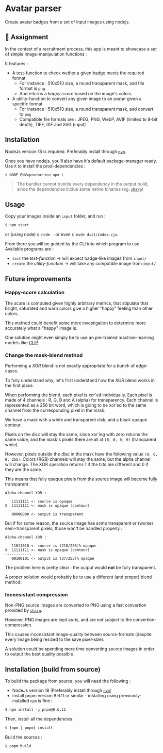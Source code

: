 # Avatar parser

Create avatar badges from a set of input images using nodejs.

## :memo: Assignment

In the context of a recruitment process, this app is meant to showcase a set of simple image-manipulation functions :

It features :

- A test-function to check wether a given badge meets the required format
  - For instance : 510x510 size, a round transparent mask, and file format is `png`
  - And returns a _happy-score_ based on the image's colors.
- A utility-function to convert any given image to an avatar given a specific format
  - For instance : 510x510 size, a round transparent mask, and convert to `png`
  - Compatible file formats are : JPEG, PNG, WebP, AVIF (limited to 8-bit depth), TIFF, GIF and SVG (input)

## Installation

NodeJs version 18 is required. Preferably install through [`nvm`](https://nodejs.org/en/download/package-manager#nvm).

Once you have nodejs, you'll also have it's default package-manager ready. Use it to install the prod-dependencies :

```bash
$ NODE_ENV=production npm i
```

> The bundler cannot bundle every dependency in the output build, since the dependencies inclue some native binaries (eg. [`sharp`](https://www.npmjs.com/package/sharp))

## Usage

Copy your images inside an `input` folder, and run :

```bash
$ npm start
```

or (using node) `$ node .` or even `$ node dist/index.cjs`.

From there you will be guided by the CLI into which program to use. Available programs are :

- `test` the _test-function_ -> will expect badge-like images from `input/`
- `create` the _utility-function_ -> will take any compatible image from `input/`

## Future improvements

### Happy-score calculation

The score is computed given highly arbitrary metrics, that stipulate that bright, saturated and warn colors give a higher "happy" feeling than other colors.

This method could benefit some more investigation to determine more accurately what a "happy" image is.

One solution might even simply be to use an pre-trained machine-learning models like [CLIP](https://github.com/mlfoundations/open_clip).

### Change the mask-blend method

Performing a _XOR_ blend is not exactly appropriate for a bunch of edge-cases.

To fully understand why, let's first understand how the _XOR_ blend works in the first place.

When performing the blend, each pixel is xor'ed individually. Each pixel is made of 4 channels : R, G, B and A (alpha) for transparency. Each channel is represented as a 256 bit word, which is going to be xor'ed to the same channel from the corresponding pixel in the mask.

We have a mask with a white and transparent disk, and a black opaque contour.

Pixels on the disc will stay the same, since xor'ing with zero returns the same value, and the mask's pixels there are all at `(0, 0, 0, 0)` (transparent white).

However, pixels outside the disc in the mask have the following value `(0, 0, 0, 255)`. Colors (RGB) channels will stay the same, but the alpha channel will change. The XOR operation returns 1 if the bits are different and 0 if they are the same.

This means that fully opaque pixels from the source image will become fully transparent :

```
Alpha-channel XOR :

   11111111 <- source is opaque
X  11111111 <- mask is opaque (contour)
------------
   00000000 <- output is transparent
```

But if for some reason, the source image has some transparent or (worse) semi-transparent pixels, those won't be handled properly :

```
Alpha-channel XOR :

   11011010 <- source is (218/255)% opaque
X  11111111 <- mask is opaque (contour)
------------
   00100101 <- output is (37/255)% opaque
```

The problem here is pretty clear : the output would **not** be fully transparent.

A proper solution would probably be to use a different (and proper) blend method.

### Inconsistant compression

Non-PNG source images are converted to PNG using a fast convertion provided by [`sharp`](https://sharp.pixelplumbing.com/api-output#png).

However, PNG images are kept as-is, and are not subject to the convertion-compression.

This causes inconsistant image-quality between source-formats (despite every image being resized to the save pixel-size).

A solution could be spending more time converting source images in order to output the best quality possible.

## Installation (build from source)

To build the package from source, you will need the following :

- NodeJs version 18 (Preferably install through [`nvm`](https://nodejs.org/en/download/package-manager#nvm))
- Install pnpm version 8.6.11 or similar - installing using previously-installed `npm` is fine :

```bash
$ npm install -g pnpm@8.6.11
```

Then, install all the dependencies :

```bash
$ [npm | pnpm] install
```

Build the sources :

```bash
$ pnpm build
```
